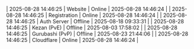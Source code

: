 | 2025-08-28 14:46:25 | Website | Online | 2025-08-28 14:46:24 |
| 2025-08-28 14:46:25 | Registration | Online | 2025-08-28 14:46:24 |
| 2025-08-28 14:46:25 | Auth Server | Offline | 2025-08-18 09:33:31 |
| 2025-08-28 14:46:25 | Kezan (PvE) | Offline | 2025-08-03 17:58:02 |
| 2025-08-28 14:46:25 | Gurubashi (PvP) | Offline | 2025-08-23 21:44:06 |
| 2025-08-28 14:46:25 | Cloudflare | Online | 2025-08-28 14:46:24 |
